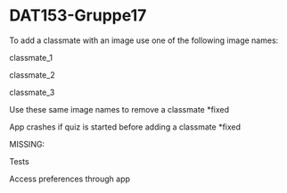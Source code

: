 # DAT153-Gruppe17

To add a classmate with an image use one of the following image names: 

classmate_1

classmate_2

classmate_3

Use these same image names to remove a classmate *fixed

App crashes if quiz is started before adding a classmate *fixed

MISSING: 
 
 Tests 
 
 Access preferences through app 
